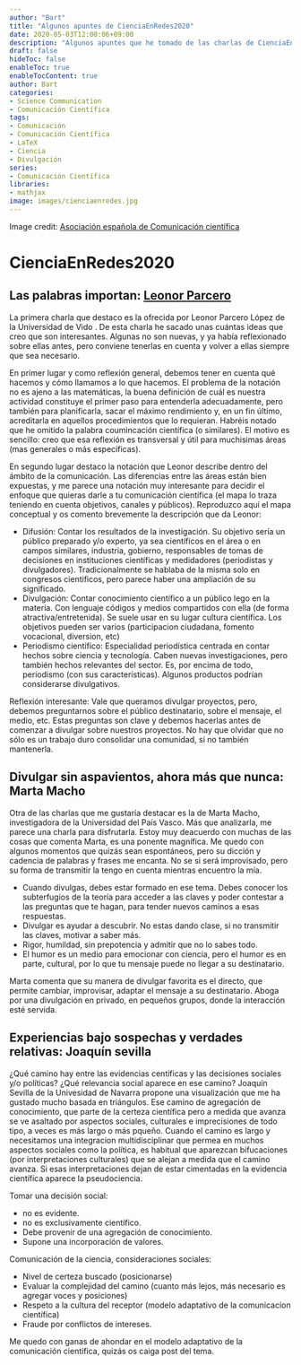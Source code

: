 ```yaml
---
author: "Bart"
title: "Algunos apuntes de CienciaEnRedes2020"
date: 2020-05-03T12:00:06+09:00
description: "Algunos apuntes que he tomado de las charlas de CienciaEnRedes2020"
draft: false
hideToc: false
enableToc: true
enableTocContent: true
author: Bart
categories:
- Science Communication
- Comunicación Científica
tags: 
- Comunicación
- Comunicación Científica
- LaTeX
- Ciencia
- Divulgación 
series:
- Comunicación Científica
libraries:
- mathjax
image: images/cienciaenredes.jpg
---
```

Image credit: [Asociación española de Comunicación científica](https://www.aecomunicacioncientifica.org)

# CienciaEnRedes2020


## Las palabras importan: [Leonor Parcero](https://www.twitter.com/lparcero)
La primera charla que destaco es la ofrecida por Leonor Parcero López de la Universidad de Vido . De esta charla he sacado unas cuántas ideas que creo que son interesantes. Algunas no son nuevas, y ya había reflexionado sobre ellas antes, pero conviene tenerlas en cuenta y volver a ellas siempre que sea necesario.

En primer lugar y como reflexión general, debemos tener en cuenta qué hacemos y cómo llamamos a lo que hacemos. El problema de la notación no es ajeno a las matemáticas, la buena definición de cuál es nuestra actividad constituye el primer paso para entenderla adecuadamente, pero también para planificarla, sacar el máximo rendimiento y, en un fin último, acreditarla en aquellos procedimientos que lo requieran. Habréis notado que he omitido la palabra coumincación científica (o similares). El motivo es sencillo: creo que esa reflexión es transversal y útil para muchisimas áreas (mas generales o más específicas).

En segundo lugar destaco la notación que Leonor describe dentro del ámbito de la comunicación. Las diferencias entre las áreas están bien expuestas, y me parece una notación muy interesante para decidir el enfoque que quieras darle a tu comunicación científica (el mapa lo traza teniendo en cuenta objetivos, canales y públicos). Reproduzco aquí el mapa conceptual y os comento brevemente la descripción que da Leonor: 

- Difusión: Contar los resultados de la investigación. Su objetivo sería un público preparado y/o experto, ya sea científicos en el área o en campos similares, industria, gobierno, responsables de tomas de decisiones en instituciones científicas y medidadores (periodistas y divulgadores).
Tradicionalmente se hablaba de la misma solo en congresos cientificos, pero parece haber una ampliación de su significado. 
- Divulgación: Contar conocimiento científico a un público lego en la materia. Con lenguaje códigos y medios compartidos con ella (de forma atractiva/entretenida). Se suele usar en su lugar cultura científica. Los objetivos pueden ser varios (participacion ciudadana, fomento vocacional, diversion, etc)
- Periodismo científico: Especialidad periodística centrada en contar hechos sobre ciencia y tecnología. Caben nuevas investigaciones, pero también hechos relevantes del sector. Es, por encima de todo, periodismo (con sus características). Algunos productos podrían considerarse divulgativos. 
 
Reflexión interesante: Vale que queramos divulgar proyectos, pero, debemos preguntarnos sobre el público destinatario, sobre el mensaje, el medio, etc. Estas preguntas son clave y debemos hacerlas antes de comenzar a divulgar sobre nuestros proyectos. No hay que olvidar que no sólo es un trabajo duro consolidar una comunidad, si no también mantenerla. 


## Divulgar sin aspavientos, ahora más que nunca: Marta Macho 
Otra de las charlas que me gustaría destacar es la de Marta Macho, investigadora de la Universidad del País Vasco. Más que analizarla, me parece una charla para disfrutarla. Estoy muy deacuerdo con muchas de las cosas que comenta Marta, es una ponente magnífica. Me quedo con algunos momentos que quizás sean espontáneos, pero su dicción y  cadencia de palabras y frases me encanta. No se si será improvisado, pero su forma de transmitir la tengo en cuenta mientras encuentro la mía. 

- Cuando divulgas, debes estar formado en ese tema. Debes conocer los subterfugios de la teoría para acceder a las claves y poder contestar a las preguntas que te hagan, para tender nuevos caminos a esas respuestas.
- Divulgar es ayudar a descubrir. No estas dando clase, si no transmitir las claves, motivar a saber más.
- Rigor, humildad, sin prepotencia y admitir que no lo sabes todo.
- El humor es un medio para emocionar con ciencia, pero el humor es en parte, cultural, por lo que tu mensaje puede no llegar a su destinatario.

Marta comenta que su manera de divulgar favorita es el directo, que permite cambiar, improvisar, adaptar el mensaje a su destinatario. Aboga por una divulgación en privado, en pequeños grupos, donde la interacción esté servida. 


## Experiencias bajo sospechas y verdades relativas: Joaquín sevilla
¿Qué camino hay entre las evidencias centíficas y las decisiones sociales y/o políticas? ¿Qué relevancia social aparece en ese camino? Joaquín Sevilla de la Univesidad de Navarra propone una visualización que me ha gustado mucho basada en triángulos. 
Ese camino de agregación de conocimiento, que parte de la certeza científica pero a medida que avanza se ve asaltado por aspectos sociales, culturales e imprecisiones de todo tipo, a veces es más largo o más pqueño. Cuando el camino es largo y necesitamos una integracion multidisciplinar que permea en muchos aspectos sociales como la política, es habitual que aparezcan bifucaciones (por interpretaciones culturales) que se alejan a medida que el camino avanza. Si esas interpretaciones dejan de estar cimentadas en la evidencia científica aparece la pseudociencia. 

Tomar una decisión social: 
- no es evidente.
- no es exclusivamente científico.
- Debe provenir de una agregación de conocimiento.
- Supone una incorporación de valores. 

Comunicación de la ciencia, consideraciones sociales:
- Nivel de certeza buscado (posicionarse)
- Evaluar la complejidad del camino (cuanto más lejos, más necesario es agregar voces y posiciones)
- Respeto a la cultura del receptor (modelo adaptativo de la comunicacion científica)
- Fraude por conflictos de intereses.

Me quedo con ganas de ahondar en el modelo adaptativo de la comunicación científica, quizás os caiga post del tema. 



